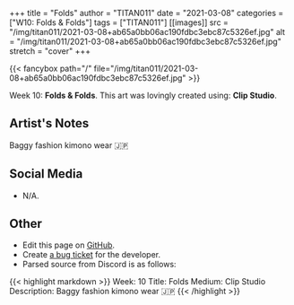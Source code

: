 +++
title =       "Folds"
author =      "TITAN011"
date =        "2021-03-08"
categories =  ["W10: Folds & Folds"]
tags =        ["TITAN011"]
[[images]]
                      src = "/img/titan011/2021-03-08+ab65a0bb06ac190fdbc3ebc87c5326ef.jpg"
                      alt = "/img/titan011/2021-03-08+ab65a0bb06ac190fdbc3ebc87c5326ef.jpg"
                      stretch = "cover"
+++


{{< fancybox path="/" file="/img/titan011/2021-03-08+ab65a0bb06ac190fdbc3ebc87c5326ef.jpg" >}}


Week 10: **Folds & Folds**. This art was lovingly created using: **Clip Studio**.

## Artist's Notes

Baggy fashion kimono wear 🇯🇵

## Social Media

- N/A.

## Other

- Edit this page on [GitHub](https://github.com/teaminkling/web-refresh/edit/main/blog/content/blog/titan011-week-10-66bc.md).
- Create [a bug ticket](https://github.com/teaminkling/web-refresh/issues/new?assignees=&labels=bug&template=problem-report.md&title=) for the developer.
- Parsed source from Discord is as follows:

{{< highlight markdown >}}
Week: 10 
Title: Folds
Medium: Clip Studio
Description: Baggy fashion kimono wear 🇯🇵
{{< /highlight >}}